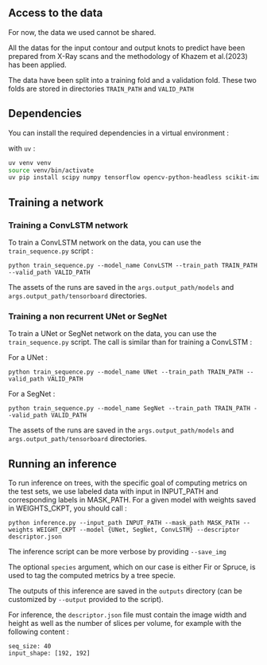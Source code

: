 
## Access to the data

For now, the data we used cannot be shared. 

All the datas for the input contour and output knots to predict have been prepared from X-Ray scans and the methodology of Khazem et al.(2023) has been applied. 

The data have been split into a training fold and a validation fold. These two folds are stored in directories `TRAIN_PATH` and `VALID_PATH`

## Dependencies

You can install the required dependencies in a virtual environment :

with `uv` :

```bash
uv venv venv
source venv/bin/activate
uv pip install scipy numpy tensorflow opencv-python-headless scikit-image

```

## Training a network

### Training a ConvLSTM network

To train a ConvLSTM network on the data, you can use the `train_sequence.py` script :

```
python train_sequence.py --model_name ConvLSTM --train_path TRAIN_PATH --valid_path VALID_PATH
```

The assets of the runs are saved in the `args.output_path/models` and `args.output_path/tensorboard` directories.

### Training a non recurrent UNet or SegNet

To train a UNet or SegNet network on the data, you can use the `train_sequence.py` script. The call is similar than for training a ConvLSTM :

For a UNet : 

```
python train_sequence.py --model_name UNet --train_path TRAIN_PATH --valid_path VALID_PATH
```

For a SegNet : 

```
python train_sequence.py --model_name SegNet --train_path TRAIN_PATH --valid_path VALID_PATH
```

The assets of the runs are saved in the `args.output_path/models` and `args.output_path/tensorboard` directories.

## Running an inference 

To run inference on trees, with the specific goal of computing metrics on the test sets, we use labeled data with input in INPUT_PATH and corresponding labels in MASK_PATH. For a given model with weights saved in WEIGHTS_CKPT, you should call :

```
python inference.py --input_path INPUT_PATH --mask_path MASK_PATH --weights WEIGHT_CKPT --model {UNet, SegNet, ConvLSTM} --descriptor descriptor.json
```

The inference script can be more verbose by providing `--save_img`

The optional `species` argument, which on our case is either Fir or Spruce, is used to tag the computed metrics by a tree specie.

The outputs of this inference are saved in the `outputs` directory (can be customized by `--output` provided to the script).

For inference, the `descriptor.json` file must contain the image width and height as well as the number of slices per volume, for example with the following content :

```
seq_size: 40
input_shape: [192, 192]
```

